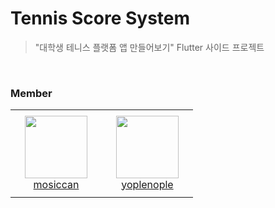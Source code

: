 # Tennis Score System
> "대학생 테니스 플랫폼 앱 만들어보기" Flutter 사이드 프로젝트
<br>

### Member
<table>
    <tr height="140px">
        <td align="center" width="130px">
            <a href="https://github.com/mosiccan"><img height="100px" width="100px" src="https://avatars.githubusercontent.com/u/82072195?v=4"/></a>
            <br />
            <a href="https://github.com/mosiccan">mosiccan</a>
        </td>
        <td align="center" width="130px">
            <a href="https://github.com/yoplenople"><img height="100px" width="100px" src="https://avatars.githubusercontent.com/u/59440910?v=4"/></a>
            <br />
            <a href="https://github.com/yoplenople">yoplenople</a>
        </td>
</table>
<br>
